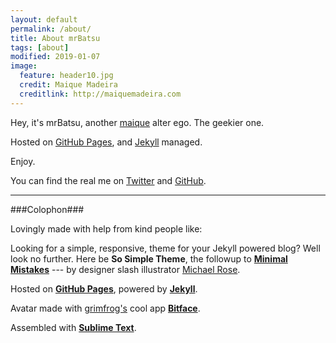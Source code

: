 ```yaml
---
layout: default
permalink: /about/
title: About mrBatsu
tags: [about]
modified: 2019-01-07
image:
  feature: header10.jpg
  credit: Maique Madeira
  creditlink: http://maiquemadeira.com
---
```


Hey, it's mrBatsu, another [maique](http://twitter.com/maique) alter ego. The geekier one.  

Hosted on [GitHub Pages](https://pages.github.com), and [Jekyll](http://jekyllrb.com) managed.  

Enjoy.  

You can find the real me on [Twitter](https://twitter.com/maique) and [GitHub](https://github.com/maique).  

----

###Colophon###

Lovingly made with help from kind people like:

Looking for a simple, responsive, theme for your Jekyll powered blog? Well look no further. Here be **So Simple Theme**, the followup to [**Minimal Mistakes**](http://mmistakes.github.io/minimal-mistakes) --- by designer slash illustrator [Michael Rose](http://mademistakes.com).  

Hosted on [**GitHub Pages**](https://pages.github.com), powered by [**Jekyll**](http://jekyllrb.com).  

Avatar made with [grimfrog's](https://twitter.com/grimfrog) cool app [**Bitface**](https://itunes.apple.com/no/app/bitface-8-bit-avatar-creator/id687230250?mt=8).  

Assembled with [**Sublime Text**](http://www.sublimetext.com).
